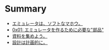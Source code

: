 # Summary

* [エミュレータは、ソフトなマホウ。](README.md)
* [0x01: エミュレータを作るために必要な"部品"](chapter1.md)
* [資料を集めよう。](chapter2.md)
* [設計は計画的に。](chapter3.md)

